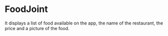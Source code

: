 # FoodJoint
It displays a list of food available on the app, the name of the restaurant, the price and a picture of the food.
